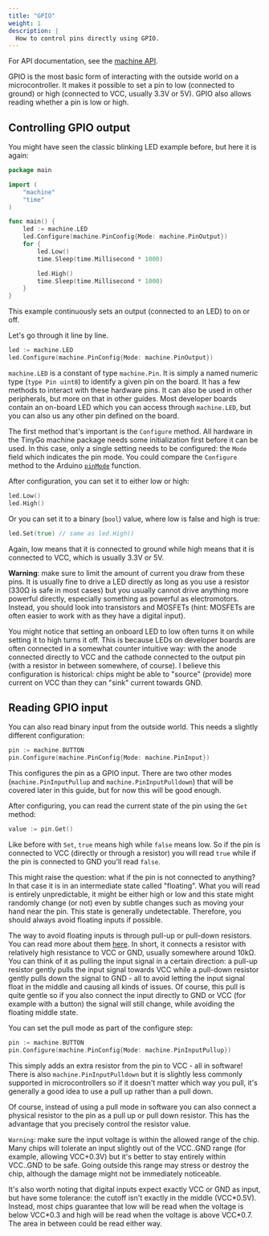 ```yaml
---
title: "GPIO"
weight: 1
description: |
  How to control pins directly using GPIO.
---
```


For API documentation, see the [machine API](../../../reference/machine#gpio).

GPIO is the most basic form of interacting with the outside world on a microcontroller. It makes it possible to set a pin to low (connected to ground) or high (connected to VCC, usually 3.3V or 5V). GPIO also allows reading whether a pin is low or high.

## Controlling GPIO output

You might have seen the classic blinking LED example before, but here it is again:

```go
package main

import (
    "machine"
    "time"
)

func main() {
    led := machine.LED
    led.Configure(machine.PinConfig{Mode: machine.PinOutput})
    for {
        led.Low()
        time.Sleep(time.Millisecond * 1000)

        led.High()
        time.Sleep(time.Millisecond * 1000)
    }
}
```

This example continuously sets an output (connected to an LED) to on or off.

Let's go through it line by line.

```go
led := machine.LED
led.Configure(machine.PinConfig{Mode: machine.PinOutput})
```

`machine.LED` is a constant of type `machine.Pin`. It is simply a named numeric type (`type Pin uint8`) to identify a given pin on the board. It has a few methods to interact with these hardware pins. It can also be used in other peripherals, but more on that in other guides. Most developer boards contain an on-board LED which you can access through `machine.LED`, but you can also us any other pin defined on the board.

The first method that's important is the `Configure` method. All hardware in the TinyGo machine package needs some initialization first before it can be used. In this case, only a single setting needs to be configured: the `Mode` field which indicates the pin mode. You could compare the `Configure` method to the Arduino [`pinMode`](https://www.arduino.cc/reference/en/language/functions/digital-io/pinmode/) function.

After configuration, you can set it to either low or high:

```go
led.Low()
led.High()
```

Or you can set it to a binary (`bool`) value, where low is false and high is true:

```go
led.Set(true) // same as led.High()
```

Again, low means that it is connected to ground while high means that it is connected to VCC, which is usually 3.3V or 5V.

**Warning**: make sure to limit the amount of current you draw from these pins. It is usually fine to drive a LED directly as long as you use a resistor (330Ω is safe in most cases) but you usually cannot drive anything more powerful directly, especially something as powerful as electromotors. Instead, you should look into transistors and MOSFETs (hint: MOSFETs are often easier to work with as they have a digital input).

You might notice that setting an onboard LED to low often turns it on while setting it to high turns it off. This is because LEDs on developer boards are often connected in a somewhat counter intuitive way: with the anode connected directly to VCC and the cathode connected to the output pin (with a resistor in between somewhere, of course). I believe this configuration is historical: chips might be able to "source" (provide) more current on VCC than they can "sink" current towards GND.

## Reading GPIO input

You can also read binary input from the outside world. This needs a slightly different configuration:

```go
pin := machine.BUTTON
pin.Configure(machine.PinConfig{Mode: machine.PinInput})
```

This configures the pin as a GPIO input. There are two other modes (`machine.PinInputPullup` and `machine.PinInputPulldown`) that will be covered later in this guide, but for now this will be good enough.

After configuring, you can read the current state of the pin using the `Get` method:

```go
value := pin.Get()
```

Like before with `Set`, `true` means high while `false` means low. So if the pin is connected to VCC (directly or through a resistor) you will read `true` while if the pin is connected to GND you'll read `false`.

This might raise the question: what if the pin is not connected to anything? In that case it is in an intermediate state called "floating". What you will read is entirely unpredictable, it might be either high or low and this state might randomly change (or not) even by subtle changes such as moving your hand near the pin. This state is generally undetectable. Therefore, you should always avoid floating inputs if possible.

The way to avoid floating inputs is through pull-up or pull-down resistors. You can read more about them [here](https://learn.sparkfun.com/tutorials/pull-up-resistors/all). In short, it connects a resistor with relatively high resistance to VCC or GND, usually somewhere around 10kΩ. You can think of it as pulling the input signal in a certain direction: a pull-up resistor gently pulls the input signal towards VCC while a pull-down resistor gently pulls down the signal to GND - all to avoid letting the input signal float in the middle and causing all kinds of issues. Of course, this pull is quite gentle so if you also connect the input directly to GND or VCC (for example with a button) the signal will still change, while avoiding the floating middle state.

You can set the pull mode as part of the configure step:

```go
pin := machine.BUTTON
pin.Configure(machine.PinConfig{Mode: machine.PinInputPullup})
```

This simply adds an extra resistor from the pin to VCC - all in software! There is also `machine.PinInputPulldown` but it is slightly less commonly supported in microcontrollers so if it doesn't matter which way you pull, it's generally a good idea to use a pull up rather than a pull down.

Of course, instead of using a pull mode in software you can also connect a physical resistor to the pin as a pull up or pull down resistor. This has the advantage that you precisely control the resistor value.

```Warning```: make sure the input voltage is within the allowed range of the chip. Many chips will tolerate an input slightly out of the VCC..GND range (for example, allowing VCC+0.3V) but it's better to stay entirely within VCC..GND to be safe. Going outside this range may stress or destroy the chip, although the damage might not be immediately noticeable.

It's also worth noting that digital inputs expect exactly VCC or GND as input, but have some tolerance: the cutoff isn't exactly in the middle (VCC\*0.5V). Instead, most chips guarantee that low will be read when the voltage is below VCC\*0.3 and high will be read when the voltage is above VCC\*0.7. The area in between could be read either way.
